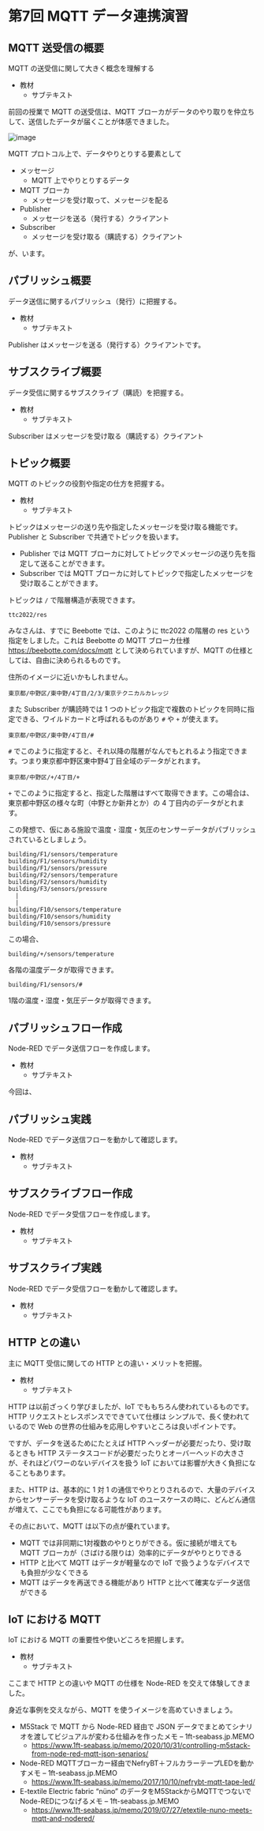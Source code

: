 # 第7回 MQTT データ連携演習

## MQTT 送受信の概要

MQTT の送受信に関して大きく概念を理解する

- 教材
  - サブテキスト

前回の授業で MQTT の送受信は、MQTT ブローカがデータのやり取りを仲立ちして、送信したデータが届くことが体感できました。

![image](https://i.gyazo.com/55d6c0ed8745fac2966a95a2c497c322.png)

MQTT プロトコル上で、データやりとりする要素として

- メッセージ
  - MQTT 上でやりとりするデータ
- MQTT ブローカ
  - メッセージを受け取って、メッセージを配る
- Publisher
  - メッセージを送る（発行する）クライアント
- Subscriber
  - メッセージを受け取る（購読する）クライアント

が、います。

## パブリッシュ概要

データ送信に関するパブリッシュ（発行）に把握する。

- 教材
  - サブテキスト

Publisher はメッセージを送る（発行する）クライアントです。

## サブスクライブ概要

データ受信に関するサブスクライブ（購読）を把握する。

- 教材
  - サブテキスト

Subscriber はメッセージを受け取る（購読する）クライアント

## トピック概要

MQTT のトピックの役割や指定の仕方を把握する。

- 教材
  - サブテキスト

トピックはメッセージの送り先や指定したメッセージを受け取る機能です。Publisher と Subscriber で共通でトピックを扱います。

 - Publisher では MQTT ブローカに対してトピックでメッセージの送り先を指定して送ることができます。
 - Subscriber では MQTT ブローカに対してトピックで指定したメッセージを受け取ることができます。

トピックは `/` で階層構造が表現できます。

```
ttc2022/res
```

みなさんは、すでに Beebotte では、このように ttc2022 の階層の res という指定をしました。これは Beebotte の MQTT ブローカ仕様 https://beebotte.com/docs/mqtt として決められていますが、MQTT の仕様としては、自由に決められるものです。

住所のイメージに近いかもしれません。

```
東京都/中野区/東中野/4丁目/2/3/東京テクニカルカレッジ
```

また Subscriber が購読時では 1 つのトピック指定で複数のトピックを同時に指定できる、ワイルドカードと呼ばれるものがあり `#` や `+` が使えます。

```
東京都/中野区/東中野/4丁目/#
```

`#` でこのように指定すると、それ以降の階層がなんでもとれるよう指定できます。つまり東京都中野区東中野4丁目全域のデータがとれます。

```
東京都/中野区/+/4丁目/+
```

`+` でこのように指定すると、指定した階層はすべて取得できます。この場合は、東京都中野区の様々な町（中野とか新井とか）の 4 丁目内のデータがとれます。

この発想で、仮にある施設で温度・湿度・気圧のセンサーデータがパブリッシュされているとしましょう。

```
building/F1/sensors/temperature
building/F1/sensors/humidity
building/F1/sensors/pressure
building/F2/sensors/temperature
building/F2/sensors/humidity
building/F3/sensors/pressure
  |
  |
building/F10/sensors/temperature
building/F10/sensors/humidity
building/F10/sensors/pressure
```

この場合、

```
building/+/sensors/temperature
```

各階の温度データが取得できます。

```
building/F1/sensors/#
```

1階の温度・湿度・気圧データが取得できます。

## パブリッシュフロー作成

Node-RED でデータ送信フローを作成します。

- 教材
  - サブテキスト

今回は、

## パブリッシュ実践

Node-RED でデータ送信フローを動かして確認します。

- 教材
  - サブテキスト

## サブスクライブフロー作成

Node-RED でデータ受信フローを作成します。

- 教材
  - サブテキスト

## サブスクライブ実践

Node-RED でデータ受信フローを動かして確認します。

- 教材
  - サブテキスト

## HTTP との違い

主に MQTT 受信に関しての HTTP との違い・メリットを把握。

- 教材
  - サブテキスト

HTTP は以前ざっくり学びましたが、IoT でももちろん使われているものです。HTTP リクエストとレスポンスでできていて仕様は シンプルで、長く使われているので Web の世界の仕組みを応用しやすいところは良いポイントです。

ですが、データを送るためにたとえば HTTP ヘッダーが必要だったり、受け取るときも HTTP ステータスコードが必要だったりとオーバーヘッドの大きさが、それほどパワーのないデバイスを扱う IoT においては影響が大きく負担になることもあります。

また、HTTP は、基本的に 1 対 1 の通信でやりとりされるので、大量のデバイスからセンサーデータを受け取るような IoT のユースケースの時に、どんどん通信が増えて、ここでも負担になる可能性があります。

その点において、MQTT は以下の点が優れています。

- MQTT では非同期に1対複数のやりとりができる。仮に接続が増えても MQTT ブローカが（さばける限りは）効率的にデータがやりとりできる
- HTTP と比べて MQTT はデータが軽量なので IoT で扱うようなデバイスでも負担が少なくできる
- MQTT はデータを再送できる機能があり HTTP と比べて確実なデータ送信ができる

## IoT における MQTT

IoT における MQTT の重要性や使いどころを把握します。

- 教材
  - サブテキスト

ここまで HTTP との違いや MQTT の仕様を Node-RED を交えて体験してきました。

身近な事例を交えながら、MQTT を使うイメージを高めていきましょう。

- M5Stack で MQTT から Node-RED 経由で JSON データでまとめてシナリオを渡してビジュアルが変わる仕組みを作ったメモ – 1ft-seabass.jp.MEMO
  - https://www.1ft-seabass.jp/memo/2020/10/31/controlling-m5stack-from-node-red-mqtt-json-senarios/
- Node-RED MQTTブローカー経由でNefryBT＋フルカラーテープLEDを動かすメモ – 1ft-seabass.jp.MEMO
  - https://www.1ft-seabass.jp/memo/2017/10/10/nefrybt-mqtt-tape-led/
- E-textile Electric fabric “nüno” のデータをM5StackからMQTTでつないでNode-REDにつなげるメモ – 1ft-seabass.jp.MEMO
  - https://www.1ft-seabass.jp/memo/2019/07/27/etextile-nuno-meets-mqtt-and-nodered/